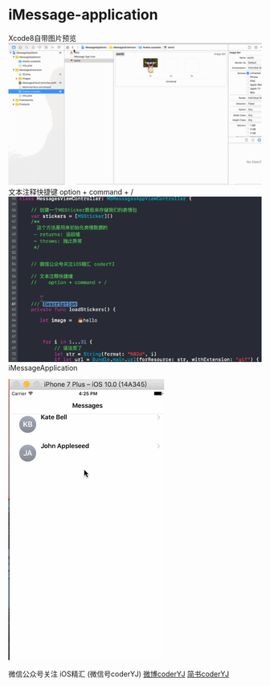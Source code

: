 # iMessage-application
Xcode8自带图片预览
![](./图片预览.gif)
文本注释快捷键 option + command + /
![](./文本注释.gif)
iMessageApplication

![](./1.gif)

微信公众号关注 iOS精汇 (微信号coderYJ)
[微博coderYJ](http://weibo.com/u/5348162268)
[简书coderYJ](http://www.jianshu.com/users/ce8eba0dbfb6/latest_articles)

